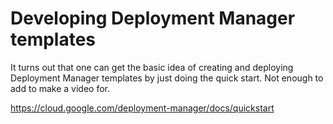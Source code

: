 # Developing Deployment Manager templates

It turns out that one can get the basic idea of creating and deploying Deployment Manager templates by just doing the quick start. Not enough to add to make a video for.

https://cloud.google.com/deployment-manager/docs/quickstart
